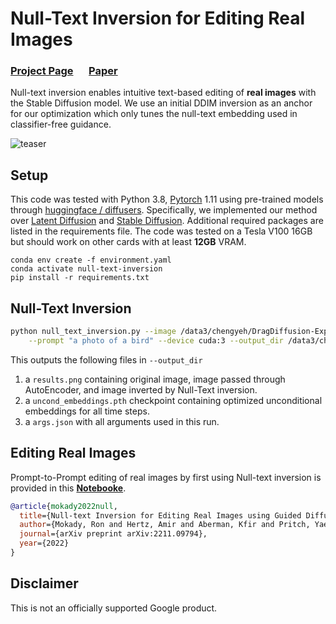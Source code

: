 # Null-Text Inversion for Editing Real Images

### [Project Page](https://null-text-inversion.github.io/)&ensp;&ensp;&ensp;[Paper](https://arxiv.org/abs/2211.09794)



Null-text inversion enables intuitive text-based editing of **real images** with the Stable Diffusion model. We use an initial DDIM inversion as an anchor for our optimization which only tunes the null-text embedding used in classifier-free guidance.


![teaser](docs/null_text_teaser.png)

## Setup

This code was tested with Python 3.8, [Pytorch](https://pytorch.org/) 1.11 using pre-trained models through [huggingface / diffusers](https://github.com/huggingface/diffusers#readme).
Specifically, we implemented our method over  [Latent Diffusion](https://huggingface.co/CompVis/ldm-text2im-large-256) and  [Stable Diffusion](https://huggingface.co/CompVis/stable-diffusion-v1-4).
Additional required packages are listed in the requirements file.
The code was tested on a Tesla V100 16GB but should work on other cards with at least **12GB** VRAM.
```
conda env create -f environment.yaml
conda activate null-text-inversion
pip install -r requirements.txt
```

## Null-Text Inversion
```bash
python null_text_inversion.py --image /data3/chengyeh/DragDiffusion-Experiment/TEdBench/originals/bird/bird.png \
    --prompt "a photo of a bird" --device cuda:3 --output_dir /data3/chengyeh/DragDiffusion-Experiment/TEdBench/originals/bird/Null-Text-Inversion
```

This outputs the following files in `--output_dir`
  1. a `results.png` containing original image, image passed through AutoEncoder, and image inverted by Null-Text inversion.
  2. a `uncond_embeddings.pth` checkpoint containing optimized unconditional embeddings for all time steps.
  3.  a `args.json` with all arguments used in this run.

## Editing Real Images

Prompt-to-Prompt editing of real images by first using Null-text inversion is provided in this [**Notebooke**][null_text].

``` bibtex
@article{mokady2022null,
  title={Null-text Inversion for Editing Real Images using Guided Diffusion Models},
  author={Mokady, Ron and Hertz, Amir and Aberman, Kfir and Pritch, Yael and Cohen-Or, Daniel},
  journal={arXiv preprint arXiv:2211.09794},
  year={2022}
}
```


## Disclaimer

This is not an officially supported Google product.

[p2p-ldm]: prompt-to-prompt_ldm.ipynb
[p2p-stable]: prompt-to-prompt_stable.ipynb
[null_text]: null_text_w_ptp.ipynb
